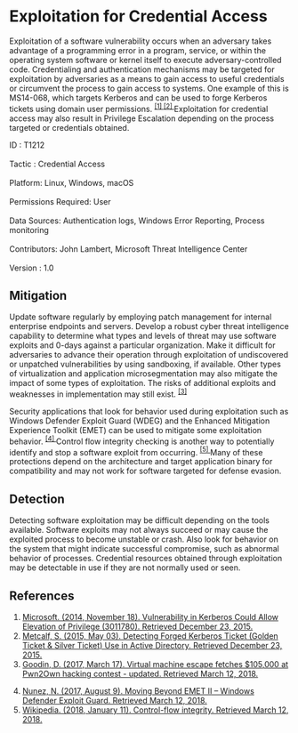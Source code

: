 <div class="container-fluid">
 <h1>
  Exploitation for Credential Access
 </h1>
 <div class="row">
  <div class="col-md-8 description-body">
   <p>
    Exploitation of a software vulnerability occurs when an adversary takes advantage of a programming error in a program, service, or within the operating system software or kernel itself to execute adversary-controlled code. Credentialing and authentication mechanisms may be targeted for exploitation by adversaries as a means to gain access to useful credentials or circumvent the process to gain access to systems. One example of this is MS14-068, which targets Kerberos and can be used to forge Kerberos tickets using domain user permissions.
    <span class="scite-citeref-number" data-reference="Technet MS14-068" id="scite-ref-1-a">
     <sup>
      <a aria-describedby="qtip-0" data-hasqtip="0" href="https://technet.microsoft.com/en-us/library/security/ms14-068.aspx" target="_blank">
       [1]
      </a>
     </sup>
    </span>
    <span class="scite-citeref-number" data-reference="ADSecurity Detecting Forged Tickets" id="scite-ref-2-a">
     <sup>
      <a aria-describedby="qtip-1" data-hasqtip="1" href="https://adsecurity.org/?p=1515" target="_blank">
       [2]
      </a>
     </sup>
    </span>
    Exploitation for credential access may also result in Privilege Escalation depending on the process targeted or credentials obtained.
   </p>
  </div>
  <div class="col-md-4">
   <div class="card">
    <div class="card-body">
     <div class="card-data">
      <span class="h5 card-title">
       ID
      </span>
      : T1212
      <br/>
      <br/>
     </div>
     <div class="card-data">
      <span class="h5 card-title">
      </span>
     </div>
     <div class="card-data">
      <span class="h5 card-title">
       Tactic
      </span>
      : Credential Access
      <br/>
      <br/>
     </div>
     <div class="card-data">
      <span class="h5 card-title">
       Platform:
      </span>
      Linux, Windows, macOS
      <br/>
      <br/>
     </div>
     <div class="card-data">
      <span class="h5 card-title">
       Permissions Required:
      </span>
      User
      <br/>
      <br/>
     </div>
     <div class="card-data">
      <span class="h5 card-title">
      </span>
     </div>
     <div class="card-data">
      <span class="h5 card-title">
       Data Sources:
      </span>
      Authentication logs, Windows Error Reporting, Process monitoring
      <br/>
      <br/>
     </div>
     <div class="card-data">
      <span class="h5 card-title">
      </span>
     </div>
     <div class="card-data">
      <span class="h5 card-title">
      </span>
     </div>
     <div class="card-data">
      <span class="h5 card-title">
      </span>
     </div>
     <div class="card-data">
      <span class="h5 card-title">
      </span>
     </div>
     <div class="card-data">
      <span class="h5 card-title">
      </span>
     </div>
     <div class="card-data">
      <span class="h5 card-title">
       Contributors:
      </span>
      John Lambert, Microsoft Threat Intelligence Center
      <br/>
      <br/>
     </div>
     <div class="card-data">
      <span class="h5 card-title">
       Version
      </span>
      : 1.0
     </div>
    </div>
   </div>
  </div>
 </div>
 <h2 class="pt-3" id="mitigation">
  Mitigation
 </h2>
 <p>
  Update software regularly by employing patch management for internal enterprise endpoints and servers. Develop a robust cyber threat intelligence capability to determine what types and levels of threat may use software exploits and 0-days against a particular organization. Make it difficult for adversaries to advance their operation through exploitation of undiscovered or unpatched vulnerabilities by using sandboxing, if available. Other types of virtualization and application microsegmentation may also mitigate the impact of some types of exploitation. The risks of additional exploits and weaknesses in implementation may still exist.
  <span class="scite-citeref-number" data-reference="Ars Technica Pwn2Own 2017 VM Escape" id="scite-ref-3-a">
   <sup>
    <a aria-describedby="qtip-2" data-hasqtip="2" href="https://arstechnica.com/information-technology/2017/03/hack-that-escapes-vm-by-exploiting-edge-browser-fetches-105000-at-pwn2own/" target="_blank">
     [3]
    </a>
   </sup>
  </span>
 </p>
 <p>
  Security applications that look for behavior used during exploitation such as Windows Defender Exploit Guard (WDEG) and the Enhanced Mitigation Experience Toolkit (EMET) can be used to mitigate some exploitation behavior.
  <span class="scite-citeref-number" data-reference="TechNet Moving Beyond EMET" id="scite-ref-4-a">
   <sup>
    <a aria-describedby="qtip-3" data-hasqtip="3" href="https://blogs.technet.microsoft.com/srd/2017/08/09/moving-beyond-emet-ii-windows-defender-exploit-guard/" target="_blank">
     [4]
    </a>
   </sup>
  </span>
  Control flow integrity checking is another way to potentially identify and stop a software exploit from occurring.
  <span class="scite-citeref-number" data-reference="Wikipedia Control Flow Integrity" id="scite-ref-5-a">
   <sup>
    <a aria-describedby="qtip-4" data-hasqtip="4" href="https://en.wikipedia.org/wiki/Control-flow_integrity" target="_blank">
     [5]
    </a>
   </sup>
  </span>
  Many of these protections depend on the architecture and target application binary for compatibility and may not work for software targeted for defense evasion.
 </p>
 <h2 class="pt-3" id="detection">
  Detection
 </h2>
 <p>
  Detecting software exploitation may be difficult depending on the tools available. Software exploits may not always succeed or may cause the exploited process to become unstable or crash. Also look for behavior on the system that might indicate successful compromise, such as abnormal behavior of processes. Credential resources obtained through exploitation may be detectable in use if they are not normally used or seen.
 </p>
 <h2 class="pt-3" id="references">
  References
 </h2>
 <div class="row">
  <div class="col">
   <ol>
    <li>
     <span class="scite-citation" id="scite-1">
      <span class="scite-citation-text">
       <a class="external text" href="https://technet.microsoft.com/en-us/library/security/ms14-068.aspx" name="scite-1" rel="nofollow" target="_blank">
        Microsoft. (2014, November 18). Vulnerability in Kerberos Could Allow Elevation of Privilege (3011780). Retrieved December 23, 2015.
       </a>
      </span>
     </span>
    </li>
    <li>
     <span class="scite-citation" id="scite-2">
      <span class="scite-citation-text">
       <a class="external text" href="https://adsecurity.org/?p=1515" name="scite-2" rel="nofollow" target="_blank">
        Metcalf, S. (2015, May 03). Detecting Forged Kerberos Ticket (Golden Ticket &amp; Silver Ticket) Use in Active Directory. Retrieved December 23, 2015.
       </a>
      </span>
     </span>
    </li>
    <li>
     <span class="scite-citation" id="scite-3">
      <span class="scite-citation-text">
       <a class="external text" href="https://arstechnica.com/information-technology/2017/03/hack-that-escapes-vm-by-exploiting-edge-browser-fetches-105000-at-pwn2own/" name="scite-3" rel="nofollow" target="_blank">
        Goodin, D. (2017, March 17). Virtual machine escape fetches $105,000 at Pwn2Own hacking contest - updated. Retrieved March 12, 2018.
       </a>
      </span>
     </span>
    </li>
   </ol>
  </div>
  <div class="col">
   <ol start="4.5">
    <li>
     <span class="scite-citation" id="scite-4">
      <span class="scite-citation-text">
       <a class="external text" href="https://blogs.technet.microsoft.com/srd/2017/08/09/moving-beyond-emet-ii-windows-defender-exploit-guard/" name="scite-4" rel="nofollow" target="_blank">
        Nunez, N. (2017, August 9). Moving Beyond EMET II – Windows Defender Exploit Guard. Retrieved March 12, 2018.
       </a>
      </span>
     </span>
    </li>
    <li>
     <span class="scite-citation" id="scite-5">
      <span class="scite-citation-text">
       <a class="external text" href="https://en.wikipedia.org/wiki/Control-flow_integrity" name="scite-5" rel="nofollow" target="_blank">
        Wikipedia. (2018, January 11). Control-flow integrity. Retrieved March 12, 2018.
       </a>
      </span>
     </span>
    </li>
   </ol>
  </div>
 </div>
</div>
